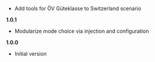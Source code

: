 - Add tools for ÖV Güteklasse to Switzerland scenario

**1.0.1**

- Modularize mode choice via injection and configuration

**1.0.0**

- Initial version

